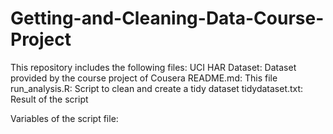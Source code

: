 # Getting-and-Cleaning-Data-Course-Project

This repository includes the following files:
UCI HAR Dataset: Dataset provided by the course project of Cousera
README.md: This file
run_analysis.R: Script to clean and create a tidy dataset
tidydataset.txt: Result of the script 

Variables of the script file:


